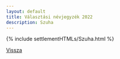 ```yaml
---
layout: default
title: Választási névjegyzék 2022
description: Szuha
---
```


{% include settlementHTMLs/Szuha.html %}

[Vissza](../)